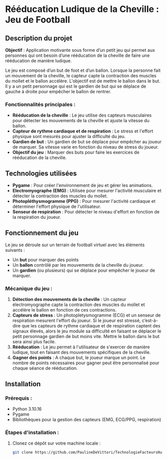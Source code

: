 # Rééducation Ludique de la Cheville : Jeu de Football

## Description du projet

**Objectif** : Application motivante sous forme d’un petit jeu qui permet aux personnes qui ont besoin d’une rééducation de la cheville de faire une rééducation de manière ludique.

Le jeu est composé d’un but de foot et d’un ballon. Lorsque la personne fait un mouvement de la cheville, le capteur capte la contraction des muscles du mollet et le ballon accélère. L'objectif est de mettre le ballon dans le but. Il y a un petit personnage qui est le gardien de but qui se déplace de gauche à droite pour empêcher le ballon de rentrer. 

### Fonctionnalités principales :
- **Rééducation de la cheville** : Le jeu utilise des capteurs musculaires pour détecter les mouvements de la cheville et ajuste la vitesse du ballon.
- **Capteur de rythme cardiaque et de respiration** : Le stress et l'effort physique sont mesurés pour ajuster la difficulté du jeu.
- **Gardien de but** : Un gardien de but se déplace pour empêcher au joueur de marquer. Sa vitesse varie en fonction du niveau de stress du joueur.
- **Objectif du jeu** : Marquer des buts pour faire les exercices de rééducation de la cheville.

## Technologies utilisées

- **Pygame** : Pour créer l'environnement de jeu et gérer les animations.
- **Electromyographe (EMG)** : Utilisée pour mesurer l'activité musculaire et détecter la contraction des muscles du mollet.
- **Photopléthysmogramme (PPG)** : Pour mesurer l'activité cardiaque et déterminer l'effort physique de l'utilisateur.
- **Senseur de respiration** : Pour détecter le niveau d'effort en fonction de la respiration du joueur.

## Fonctionnement du jeu

Le jeu se déroule sur un terrain de football virtuel avec les éléments suivants :
- Un **but** pour marquer des points
- Un **ballon** contrôlé par les mouvements de la cheville du joueur.
- Un **gardien** (ou plusieurs) qui se déplace pour empêcher le joueur de marquer.

### Mécanique du jeu :
1. **Détection des mouvements de la cheville** : Un capteur électromyographe capte la contraction des muscles du mollet et accélère le ballon en fonction de ces contractions.
2. **Capteurs de stress** : Un photopletysmogramme (ECG) et un senseur de respiration mesurent l'effort du joueur. Si le joueur est stressé, c’est-à-dire que les capteurs de rythme cardiaque et de respiration captent des signaux élevés, alors le jeu module sa difficulté en faisant se déplacer le petit personnage gardien de but moins vite. Mettre le ballon dans le but sera ainsi plus facile.
3. **Rééducation** : Le jeu permet à l'utilisateur de s'exercer de manière ludique, tout en faisant des mouvements spécifiques de la cheville.
4. **Gagner des points** : A chaque but, le joueur marque un point. Le nombre de points nécessaires pour gagner peut être personnalisé pour chaque séance de rééducation.

## Installation

### Prérequis :
- Python 3.10.16
- Pygame
- Bibliothèques pour la gestion des capteurs (EMG, ECG/PPG, respiration)

### Étapes d'installation :

1. Clonez ce dépôt sur votre machine locale :

   ```bash
   git clone https://github.com/PaulineDeVittori/TechnologieFacteursHumains
